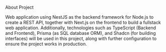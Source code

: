 About Project

Web application using NestJS as the backend framework for Node.js to create a REST API, together with Next.js on the frontend to build a fullstack web application. Additionally, technologies such as TypeScript (Backend and Frontend), Prisma (as SQL database ORM), and Shadcn (for building interfaces) will be used in this project, along with further configuration to ensure the project works in production.
